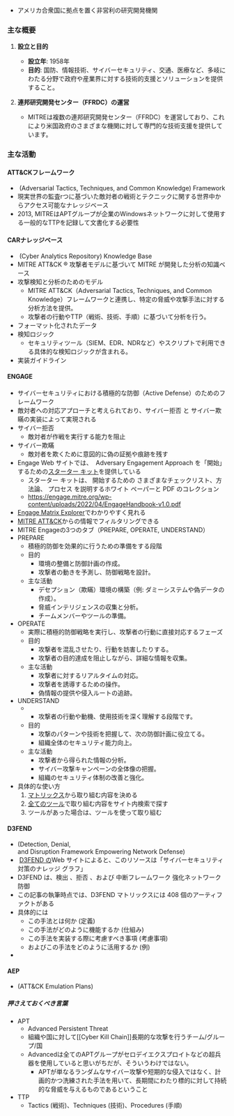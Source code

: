 - アメリカ合衆国に拠点を置く非営利の研究開発機関
### 主な概要

1. **設立と目的**
    
    - **設立年**: 1958年
    - **目的**: 国防、情報技術、サイバーセキュリティ、交通、医療など、多岐にわたる分野で政府や産業界に対する技術的支援とソリューションを提供すること。
2. **連邦研究開発センター（FFRDC）の運営**
    
    - MITREは複数の連邦研究開発センター（FFRDC）を運営しており、これにより米国政府のさまざまな機関に対して専門的な技術支援を提供しています。

### 主な活動
#### ATT&CKフレームワーク
-  (Adversarial Tactics, Techniques, and Common Knowledge) Framework
- 現実世界の監査rつに基づいた敵対者の戦術とテクニックに関する世界中からアクセス可能なナレッジベース
- 2013, MITREはAPTグループが企業のWindowsネットワークに対して使用する一般的なTTPを記録して文書化する必要性
#### CARナレッジベース
-   (Cyber Analytics Repository) Knowledge Base
- MITRE ATT&CK ® 攻撃者モデルに基づいて MITRE が開発した分析の知識ベース
- 攻撃検知と分析のためのモデル
	-  MITRE ATT&CK（Adversarial Tactics, Techniques, and Common Knowledge）フレームワークと連携し、特定の脅威や攻撃手法に対する分析方法を提供。
	- 攻撃者の行動やTTP（戦術、技術、手順）に基づいて分析を行う。
- フォーマット化されたデータ
- 検知ロジック
	- セキュリティツール（SIEM、EDR、NDRなど）やスクリプトで利用できる具体的な検知ロジックが含まれる。
- 実装ガイドライン
#### ENGAGE
- サイバーセキュリティにおける積極的な防御（Active Defense）のためのフレームワーク
- 敵対者への対応アプローチと考えられており、サイバー拒否 と サイバー欺瞞の実装によって実現される
- サイバー拒否
	- 敵対者が作戦を実行する能力を阻止
- サイバー欺瞞
	- 敵対者を欺くために意図的に偽の証拠や痕跡を残す
- Engage Web サイトでは、  Adversary Engagement Approach を「開始」するための[スターター キット](https://engage.mitre.org/starter-kit/)を提供している
	- スターター キットは、 開始するための さまざまなチェックリスト、方法論、 プロセス を説明するホワイト ペーパーと PDF のコレクション
	- https://engage.mitre.org/wp-content/uploads/2022/04/EngageHandbook-v1.0.pdf
- [Engage Matrix Explorer](https://engage.mitre.org/matrix)でわかりやすく見れる
- [MITRE ATT&CK](https://attack.mitre.org/)からの情報でフィルタリングできる
- MITRE Engageの3つのタブ（PREPARE, OPERATE, UNDERSTAND）
- PREPARE
	- 積極的防御を効果的に行うための準備をする段階
	- 目的
	    - 環境の整備と防御計画の作成。
	    - 攻撃者の動きを予測し、防御戦略を設計。
	- 主な活動
	    - デセプション（欺瞞）環境の構築（例: ダミーシステムや偽データの作成）。
	    - 脅威インテリジェンスの収集と分析。
	    - チームメンバーやツールの準備。
- OPERATE
	- 実際に積極的防御戦略を実行し、攻撃者の行動に直接対応するフェーズ
	- 目的
	    - 攻撃者を混乱させたり、行動を妨害したりする。
	    - 攻撃者の目的達成を阻止しながら、詳細な情報を収集。
	- 主な活動
	    - 攻撃者に対するリアルタイムの対応。
	    - 攻撃者を誘導するための操作。
	    - 偽情報の提供や侵入ルートの追跡。
- UNDERSTAND
	- - 攻撃者の行動や動機、使用技術を深く理解する段階です。
	- 目的
	    - 攻撃のパターンや技術を把握して、次の防御計画に役立てる。
	    - 組織全体のセキュリティ能力向上。
	- 主な活動
	    - 攻撃者から得られた情報の分析。
	    - サイバー攻撃キャンペーンの全体像の把握。
	    - 組織のセキュリティ体制の改善と強化。
- 具体的な使い方
	1. [マトリックス](https://engage.mitre.org/matrix/)から取り組む内容を決める
	2. [全てのツール](https://engage.mitre.org/tools/)で取り組む内容をサイト内検索で探す
	3. ツールがあった場合は、ツールを使って取り組む

#### D3FEND
- (Detection, Denial, and Disruption Framework Empowering Network Defense)
-  [D3FEND の](https://d3fend.mitre.org/)Web サイトによると、このリソースは「サイバーセキュリティ対策のナレッジ グラフ」
- D3FEND は、検出 、拒否 、および 中断フレームワーク 強化ネットワーク防御 
- この記事の執筆時点では、D3FEND マトリックスには 408 個のアーティファクトがある
- 具体的には
	- この手法とは何か (定義)
	- この手法がどのように機能するか (仕組み)
	- この手法を実装する際に考慮すべき事項 (考慮事項)
	- およびこの手法をどのように活用するか (例) 
- 
#### AEP
- (ATT&CK Emulation Plans)


##### 押さえておくべき言葉
- APT
	- Advanced Persistent Threat
	- 組織や国に対して[[Cyber​​ Kill Chain]]長期的な攻撃を行うチーム/グループ/国
	- Advancedは全てのAPTグループがセロデイエクスプロイトなどの超兵器を使用していると思いがちだが、そういうわけではない。
		- APTが単なるランダムなサイバー攻撃や短期的な侵入ではなく、計画的かつ洗練された手法を用いて、長期間にわたり標的に対して持続的な脅威を与えるものであるということ
- TTP
	- Tactics (戦術)、Techniques (技術)、Procedures (手順)

